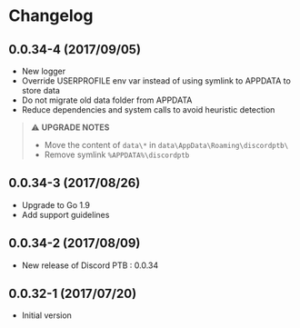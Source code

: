 # Changelog

## 0.0.34-4 (2017/09/05)

* New logger
* Override USERPROFILE env var instead of using symlink to APPDATA to store data
* Do not migrate old data folder from APPDATA
* Reduce dependencies and system calls to avoid heuristic detection

> :warning: **UPGRADE NOTES**
> * Move the content of `data\*` in `data\AppData\Roaming\discordptb\`
> * Remove symlink `%APPDATA%\discordptb`

## 0.0.34-3 (2017/08/26)

* Upgrade to Go 1.9
* Add support guidelines

## 0.0.34-2 (2017/08/09)

* New release of Discord PTB : 0.0.34

## 0.0.32-1 (2017/07/20)

* Initial version
